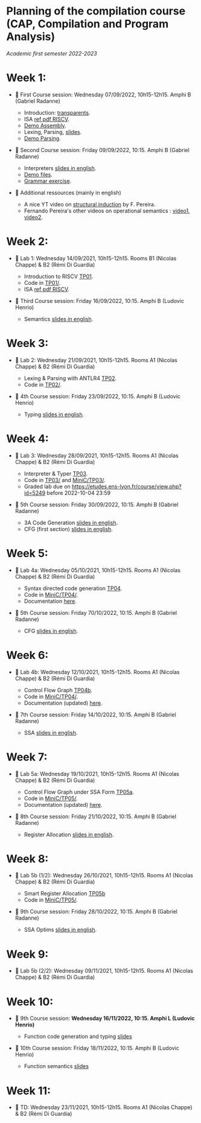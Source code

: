 # Planning of the compilation course (CAP, Compilation and Program Analysis)
_Academic first semester 2022-2023_

# Week 1:

- :book: First Course session: Wednesday 07/09/2022, 10h15-12h15. Amphi B (Gabriel Radanne)
  
  * Introduction: [transparents](course/capmif_cours01_intro_et_archi.pdf).
  * ISA [ref pdf RISCV](course/riscv_isa.pdf).
  * [Demo Assembly](course/demo20.s).
  * Lexing, Parsing, [slides](course/capmif_cours02_lexing_parsing.pdf).
  * [Demo Parsing](course/ANTLRExamples.tar.xz).

- :book: Second Course session: Friday 09/09/2022, 10:15. Amphi B (Gabriel Radanne)

  * Interpreters [slides in english](course/capmif_cours03_interpreters.pdf).
  * [Demo files](course/ANTLRExamples.tar.xz).
  * [Grammar exercise](course/TD2.pdf).

- :rocket: Additional ressources (mainly in english)

  * A nice YT video on [structural induction](https://www.youtube.com/watch?v=2o3EzvfgTiQ) by F. Pereira.
  * Fernando Pereira's other videos on operational semantics : [video1](https://www.youtube.com/watch?v=bOzbRhXvtlY), [video2](https://www.youtube.com/watch?v=aiBKOuM5iEA).

# Week 2:

- :hammer: Lab 1: Wednesday 14/09/2021, 10h15-12h15. Rooms B1 (Nicolas Chappe) & B2 (Rémi Di Guardia)

  * Introduction to RISCV [TP01](TP01/tp1.pdf).
  * Code in [TP01/](TP01/).
  * ISA [ref pdf RISCV](course/riscv_isa.pdf).

- :book: Third Course session: Friday 16/09/2022, 10:15. Amphi B (Ludovic Henrio)

  * Semantics [slides in english](course/cap_cours03b_semantics.pdf).

# Week 3:

- :hammer: Lab 2: Wednesday 21/09/2021, 10h15-12h15. Rooms A1 (Nicolas Chappe) & B2 (Rémi Di Guardia)

  * Lexing & Parsing with ANTLR4 [TP02](TP02/tp2.pdf).
  * Code in [TP02/](TP02/).

- :book: 4th Course session: Friday 23/09/2022, 10:15. Amphi B (Ludovic Henrio)

  * Typing [slides in english](course/CAP_cours04_typing.pdf).

# Week 4:

- :hammer: Lab 3: Wednesday 28/09/2021, 10h15-12h15. Rooms A1 (Nicolas Chappe) & B2 (Rémi Di Guardia)

  * Interpreter & Typer [TP03](TP03/tp3.pdf).
  * Code in [TP03/](TP03/) and [MiniC/TP03/](MiniC/TP03/).
  * Graded lab due on https://etudes.ens-lyon.fr/course/view.php?id=5249 before 2022-10-04 23:59

- :book: 5th Course session: Friday 30/09/2022, 10:15. Amphi B (Gabriel Radanne)

  * 3A Code Generation [slides in english](course/capmif_cours05_3ad_codegen.pdf).
  * CFG (first section) [slides in english](course/capmif_cours06_irs.pdf).

# Week 5:

- :hammer: Lab 4a: Wednesday 05/10/2021, 10h15-12h15. Rooms A1 (Nicolas Chappe) & B2 (Rémi Di Guardia)

  * Syntax directed code generation [TP04](MiniC/TP04/tp4.pdf).
  * Code in [MiniC/TP04/](MiniC/TP04/).
  * Documentation [here](docs/index.html).

- :book: 5th Course session: Friday 70/10/2022, 10:15. Amphi B (Gabriel Radanne)

  * CFG [slides in english](course/capmif_cours06_irs.pdf).

# Week 6:

- :hammer: Lab 4b: Wednesday 12/10/2021, 10h15-12h15. Rooms A1 (Nicolas Chappe) & B2 (Rémi Di Guardia)

  * Control Flow Graph [TP04b](MiniC/TP04/tp4b.pdf).
  * Code in [MiniC/TP04/](MiniC/TP04/).
  * Documentation (updated) [here](docs/index.html).

- :book: 7th Course session: Friday 14/10/2022, 10:15. Amphi B (Gabriel Radanne)

  * SSA [slides in english](course/cap_cours06a_ssa.pdf).

# Week 7:

- :hammer: Lab 5a: Wednesday 19/10/2021, 10h15-12h15. Rooms A1 (Nicolas Chappe) & B2 (Rémi Di Guardia)

  * Control Flow Graph under SSA Form [TP05a](MiniC/TP05/tp5a.pdf).
  * Code in [MiniC/TP05/](MiniC/TP05/).
  * Documentation (updated) [here](docs/index.html).

- :book: 8th Course session: Friday 21/10/2022, 10:15. Amphi B (Gabriel Radanne)

  * Register Allocation [slides in english](course/cap_cours07_regalloc.pdf).

# Week 8:

- :hammer: Lab 5b (1/2): Wednesday 26/10/2021, 10h15-12h15. Rooms A1 (Nicolas Chappe) & B2 (Rémi Di Guardia)

    * Smart Register Allocation [TP05b](MiniC/TP05/tp5b.pdf)
    * Code in [MiniC/TP05/](MiniC/TP05/).

- :book: 9th Course session: Friday 28/10/2022, 10:15. Amphi B (Gabriel Radanne)

  * SSA Optims [slides in english](course/cap_cours06b_ssa_optim.pdf).

# Week 9:

- :hammer: Lab 5b (2/2): Wednesday 09/11/2021, 10h15-12h15. Rooms A1 (Nicolas Chappe) & B2 (Rémi Di Guardia)

# Week 10:

- :book: 9th Course session: **Wednesday 16/11/2022, 10:15. Amphi L (Ludovic Henrio)**
  * Function code generation and typing [slides](course/CAP-fun_codegen_typing.pdf)

- :book: 10th Course session:  Friday 18/11/2022, 10:15. Amphi B (Ludovic Henrio)
  * Function semantics [slides](course/2022-cap_cours10_funsem.pdf)

# Week 11:

- :notebook: TD: Wednesday 23/11/2021, 10h15-12h15. Rooms A1 (Nicolas Chappe) & B2 (Rémi Di Guardia)
